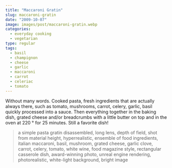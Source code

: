 ```yaml
---
title: "Maccaroni Gratin"
slug: maccaroni-gratin
date: "2009-10-07"
image: images/post/maccaroni-gratin.webp
categories: 
  - everyday cooking
  - vegetarian
type: regular
tags: 
  - basil
  - champignon
  - cheese
  - garlic
  - maccaroni
  - carrot
  - celeriac
  - tomato
---
```


Without many words. Cooked pasta, fresh ingredients that are actually always there, such as tomato, mushrooms, carrot, celery, garlic, basil quickly processed into a sauce. Then everything together in the baking dish, grated cheese and/or breadcrumbs with a little butter on top and in the oven at 220 ° for 25 minutes. Still a favorite dish!

> a simple pasta gratin disassembled, long lens, depth of field, shot from material height, hyperrealistic, ensemble of food ingredients, italian maccaroni, basil, mushroom, grated cheese, garlic clove, carrot, celery, tomato, white wine, food magazine style, rectangular casserole dish, award-winning photo, unreal engine rendering, photorealistic, white-light background, bright image 